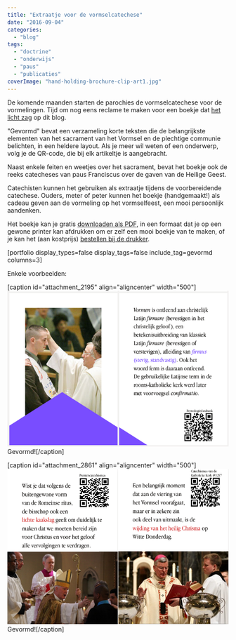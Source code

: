 ```yaml
---
title: "Extraatje voor de vormselcatechese"
date: "2016-09-04"
categories: 
  - "blog"
tags: 
  - "doctrine"
  - "onderwijs"
  - "paus"
  - "publicaties"
coverImage: "hand-holding-brochure-clip-art1.jpg"
---
```


De komende maanden starten de parochies de vormselcatechese voor de vormelingen. Tijd om nog eens reclame te maken voor een boekje dat [het licht zag](/blog/gevormd/) op dit blog.

"Gevormd" bevat een verzameling korte teksten die de belangrijkste elementen van het sacrament van het Vormsel en de plechtige communie belichten, in een heldere layout. Als je meer wil weten of een onderwerp, volg je de QR-code, die bij elk artikeltje is aangebracht.

Naast enkele feiten en weetjes over het sacrament, bevat het boekje ook de reeks catecheses van paus Franciscus over de gaven van de Heilige Geest.

Catechisten kunnen het gebruiken als extraatje tijdens de voorbereidende catechese. Ouders, meter of peter kunnen het boekje (handgemaakt!) als cadeau geven aan de vormeling op het vormselfeest, een mooi persoonlijk aandenken.

Het boekje kan je gratis [downloaden als PDF](/portfolio/gevormd/), in een formaat dat je op een gewone printer kan afdrukken om er zelf een mooi boekje van te maken, of je kan het (aan kostprijs) [bestellen bij de drukker](/portfolio/gevormd/).

\[portfolio display\_types=false display\_tags=false include\_tag=gevormd columns=3\]

Enkele voorbeelden:

\[caption id="attachment\_2195" align="aligncenter" width="500"\][![Gevormd!](images/etymologie-vormsel.png)](/portfolio/gevormd/) Gevormd!\[/caption\]

\[caption id="attachment\_2861" align="aligncenter" width="500"\][![Gevormd!](images/vormsel-twee-blz.png)](/portfolio/gevormd/) Gevormd!\[/caption\]
